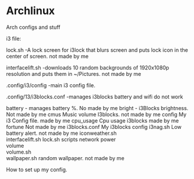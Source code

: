 # Archlinux
Arch configs and stuff


i3 file: 

lock.sh
  -A lock screen for i3lock that blurs screen and puts lock icon in the center of screen. not made by me  
  
interfacelift.sh
  -downloads 10 random backgrounds of 1920x1080p resolution and puts them in ~/Pictures. not made by me
  
  
.config/i3/config
  -main i3 config file.
  
  
.config/13/i3blocks.conf
   -manages i3blocks battery and wifi do not work




battery - manages battery %. No made by me
bright - i3Blocks brightness. Not made by me
cmus	Music volume I3blocks. not made by me
config	My i3 Config file. made by me
cpu_usage	Cpu usage i3blocks made by me
fortune	Not made by me
i3blocks.conf	My i3blocks config
i3nag.sh	Low battery alert. not made by me
iconweather.sh	
interfacelift.sh
lock.sh	scripts
network 
power	 
volume	
volume.sh	
wallpaper.sh	random wallpaper. not made by me


How to set up my config.
